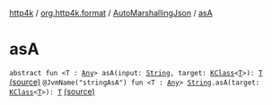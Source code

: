 [http4k](../../index.md) / [org.http4k.format](../index.md) / [AutoMarshallingJson](index.md) / [asA](./as-a.md)

# asA

`abstract fun <T : `[`Any`](https://kotlinlang.org/api/latest/jvm/stdlib/kotlin/-any/index.html)`> asA(input: `[`String`](https://kotlinlang.org/api/latest/jvm/stdlib/kotlin/-string/index.html)`, target: `[`KClass`](https://kotlinlang.org/api/latest/jvm/stdlib/kotlin.reflect/-k-class/index.html)`<`[`T`](as-a.md#T)`>): `[`T`](as-a.md#T) [(source)](https://github.com/http4k/http4k/blob/master/http4k-core/src/main/kotlin/org/http4k/format/AutoMarshallingJson.kt#L16)
`@JvmName("stringAsA") fun <T : `[`Any`](https://kotlinlang.org/api/latest/jvm/stdlib/kotlin/-any/index.html)`> `[`String`](https://kotlinlang.org/api/latest/jvm/stdlib/kotlin/-string/index.html)`.asA(target: `[`KClass`](https://kotlinlang.org/api/latest/jvm/stdlib/kotlin.reflect/-k-class/index.html)`<`[`T`](as-a.md#T)`>): `[`T`](as-a.md#T) [(source)](https://github.com/http4k/http4k/blob/master/http4k-core/src/main/kotlin/org/http4k/format/AutoMarshallingJson.kt#L19)